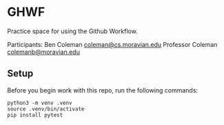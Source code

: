 
# GHWF

Practice space for using the Github Workflow.

Participants:
Ben Coleman <coleman@cs.moravian.edu>
Professor Coleman <colemanb@moravian.edu>




## Setup

Before you begin work with this repo, run the following commands:

```
python3 -m venv .venv
source .venv/bin/activate
pip install pytest
```
